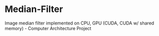 # Median-Filter
Image median filter implemented on CPU, GPU (CUDA, CUDA w/ shared memory) - Computer Architecture Project
